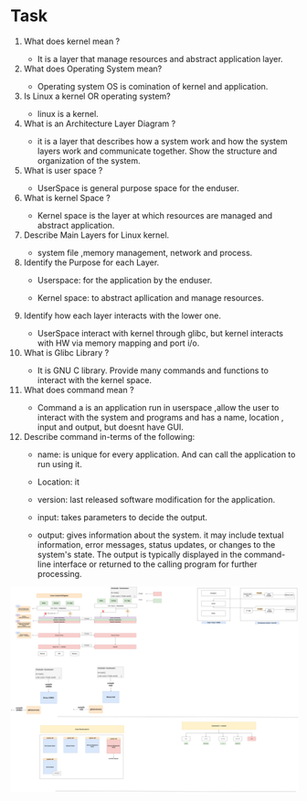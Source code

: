# Task 

<ol> 
<li>What does kernel mean ?</li>

- It is a layer that manage resources and abstract application layer.

<li>What does Operating System mean?</li>

- Operating system OS is comination of kernel and application.

<li>Is Linux a kernel OR operating system?</li>

- linux is a kernel.

<li>What is an Architecture Layer Diagram ?</li>

- it is a layer that describes how a system work and how the system layers work and communicate together. Show the structure and organization of the system.

<li>What is user space ?</li>

- UserSpace is general purpose space for the enduser.

<li>What is kernel Space ?</li>

- Kernel space is the layer at which resources are managed and abstract application.

<li>Describe Main Layers for Linux kernel.</li>

- system file ,memory management, network and process. 

<li>Identify the Purpose for each Layer.</li>

- Userspace: for the application by the enduser.

- Kernel space: to abstract apllication and manage resources.

<li>Identify how each layer interacts with the lower one.</li>

- UserSpace interact with kernel through glibc, but kernel interacts with HW via memory mapping and port i/o.

<li>What is Glibc Library ?</li>

- It is GNU C library. Provide many commands and functions to interact with the kernel space.

<li>What does command mean ?</li>

- Command a is an application run in userspace ,allow the user to interact with the system and programs and has a name, location , input and output, but doesnt have GUI.

<li>Describe command in-terms of the following:</li>

- name: is unique for every application. And can call the application to run using it.

- Location: it 

- version: last released software modification for the application. 

- input: takes parameters to decide the output.

- output: gives information about the system. it may include textual information, error messages, status updates, or changes to the system's state. The output is typically displayed in the command-line interface or returned to the calling program for further processing.

</ol>

![ Result  ](Layered_linux_Arch.png "dd")
